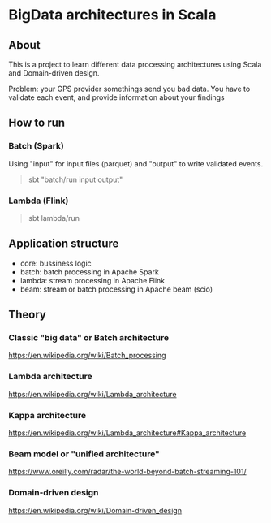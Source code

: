 # BigData architectures in Scala

## About

This is a project to learn different data processing architectures using Scala and Domain-driven design.

Problem: your GPS provider somethings send you bad data. You have to validate each event, and provide information about your findings

## How to run

### Batch (Spark)

Using "input" for input files (parquet) and "output" to write validated events.

> sbt "batch/run input output"

### Lambda (Flink)

> sbt lambda/run

## Application structure

* core: bussiness logic
* batch: batch processing in Apache Spark
* lambda: stream processing in Apache Flink
* beam: stream or batch processing in Apache beam (scio)

## Theory

### Classic "big data" or Batch architecture

https://en.wikipedia.org/wiki/Batch_processing

### Lambda architecture

https://en.wikipedia.org/wiki/Lambda_architecture

### Kappa architecture

https://en.wikipedia.org/wiki/Lambda_architecture#Kappa_architecture

### Beam model or "unified architecture"

https://www.oreilly.com/radar/the-world-beyond-batch-streaming-101/

### Domain-driven design

https://en.wikipedia.org/wiki/Domain-driven_design

